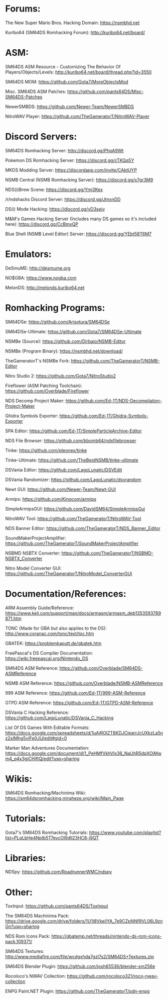 # Forums:
The New Super Mario Bros. Hacking Domain: https://nsmbhd.net

Kuribo64 (SM64DS Romhacking Forum): http://kuribo64.net/board/
# ASM:
SM64DS ASM Resource - Customizing The Behavior Of Players/Objects/Levels: http://kuribo64.net/board/thread.php?id=3550

SM64DS MOM: https://github.com/Gota7/MoreObjectsMod

Misc. SM64DS ASM Patches: https://github.com/pants64DS/Misc-SM64DS-Patches

NewerSMBDS: https://github.com/Newer-Team/NewerSMBDS

NitroWAV Player: https://github.com/TheGameratorT/NitroWAV-Player
# Discord Servers:
SM64DS Romhacking Server: http://discord.gg/PhpA9Wt

Pokemon DS Romhacking Server: https://discord.gg/cTKQq5Y

MKDS Modding Server: https://discordapp.com/invite/CAktUYP

NSMB Central (NSMB Romhacking Server): https://discord.gg/x7gr3M9

NDS(i)Brew Scene: https://discord.gg/Ymj3Kex

/r/ndshacks Discord Server: https://discord.gg/JtnxnDD

DS(i) Mode Hacking: https://discord.gg/yD3spjv

M&M's Games Hacking Server (Includes many DS games so it's included here): https://discord.gg/CcBmxQP

Blue Shell (NSMB Level Editor) Server: https://discord.gg/YEbt58T6M7
# Emulators:
DeSmuME: http://desmume.org

NO$GBA: https://www.nogba.com

MelonDS: http://melonds.kuribo64.net
# Romhacking Programs:
SM64DSe: https://github.com/Arisotura/SM64DSe

SM64DSe-Ultimate: https://github.com/Gota7/SM64DSe-Ultimate

NSMBe (Source): https://github.com/Dirbaio/NSMB-Editor

NSMBe (Program Binary): https://nsmbhd.net/download/

TheGameratorT's NSMBe Fork: https://github.com/TheGameratorT/NSMB-Editor

Nitro Studio 2: https://github.com/Gota7/NitroStudio2

Fireflower (ASM Patching Toolchain): https://github.com/Overblade/Fireflower

NDS Decomp Project Maker: https://github.com/Ed-1T/NDS-Decompilation-Project-Maker

Ghidra Symbols Exporter: https://github.com/Ed-1T/Ghidra-Symbols-Exporter

SPA Editor: https://github.com/Ed-1T/SimpleParticleArchive-Editor

NDS File Browser: https://github.com/bbomb64/ndsfilebrowser

Tinke: https://github.com/pleonex/tinke

Tinke-Ultimate: https://github.com/TheBestNSMB/tinke-ultimate

DSVania Editor: https://github.com/LagoLunatic/DSVEdit

DSVania Randomizer: https://github.com/LagoLunatic/dsvrandom

Newt GUI: https://github.com/Newer-Team/Newt-GUI

Armips: https://github.com/Kingcom/armips

SimpleArmipsGUI: https://github.com/DavidSM64/SimpleArmipsGui

NitroWAV Tool: https://github.com/TheGameratorT/NitroWAV-Tool

NDS Banner Editor: https://github.com/TheGameratorT/NDS_Banner_Editor

SoundMakerProjectAmplifier: https://github.com/TheGameratorT/SoundMakerProjectAmplifier

NSBMD NSBTX Converter: https://github.com/TheGameratorT/NSBMD-NSBTX_Converter

Nitro Model Converter GUI: https://github.com/TheGameratorT/NitroModel_ConverterGUI
# Documentation/References:
ARM Assembly Guide/Reference: https://www.keil.com/support/man/docs/armasm/armasm_deb1353593789871.htm

TONC (Made for GBA but also applies to the DS): http://www.coranac.com/tonc/text/toc.htm

GBATEK: https://problemkaputt.de/gbatek.htm

FreePascal's DS Compiler Documentation: https://wiki.freepascal.org/Nintendo_DS

SM64DS ASM Reference: https://github.com/Overblade/SM64DS-ASMReference

NSMB ASM Reference: https://github.com/Overblade/NSMB-ASMReference

999 ASM Reference: https://github.com/Ed-1T/999-ASM-Reference

GTPD ASM Reference: https://github.com/Ed-1T/GTPD-ASM-Reference

DSVania C Hacking Reference: https://github.com/LagoLunatic/DSVania_C_Hacking

List Of DS Games With Editable Formats: https://docs.google.com/spreadsheets/d/1uAjROlZT8KDJCjearrJcUXkzLa5nz2sIMhg5vIFe0JU/edit#gid=0

Marker Man Adventures Documentation: https://docs.google.com/document/d/1_PeHMfVkhVIx36_NaUhR5dpXOjMwm4_q4x3giCHiftQ/edit?usp=sharing
# Wikis:
SM64DS Romhacking/Machinima Wiki: https://sm64dsromhacking.miraheze.org/wiki/Main_Page
# Tutorials:
Gota7's SM64DS Romhacking Tutorials: https://www.youtube.com/playlist?list=PLqLbHe4NpIb5T7evcOl9dll23HC8-i9QT
# Libraries:
NDSpy: https://github.com/RoadrunnerWMC/ndspy
# Other:
ToxInput: https://github.com/pants64DS/ToxInput

The SM64DS Machinima Pack: https://drive.google.com/drive/folders/1U1I8VkeiIYA_7e9CZpNNf9VL06L9znGn?usp=sharing

NDS Rom Icons Pack: https://gbatemp.net/threads/nintendo-ds-rom-icons-pack.109371/

SM64DS Textures: http://www.mediafire.com/file/wcdgxhda7gzl7s2/SM64DS+Textures.zip

SM64DS Blender Plugin: https://github.com/josh65536/blender-sm256e

Rocoloco's NWAV Collection: https://github.com/rocoloco321/roco-nwav-collection

ENPG Paint.NET Plugin: https://github.com/TheGameratorT/pdn-enpg
